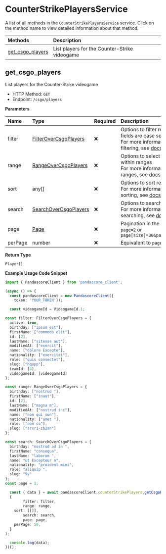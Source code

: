 # CounterStrikePlayersService

A list of all methods in the `CounterStrikePlayersService` service. Click on the method name to view detailed information about that method.

| Methods                               | Description                                   |
| :------------------------------------ | :-------------------------------------------- |
| [get_csgo_players](#get_csgo_players) | List players for the Counter-Strike videogame |

## get_csgo_players

List players for the Counter-Strike videogame

- HTTP Method: `GET`
- Endpoint: `/csgo/players`

**Parameters**

| Name    | Type                                                        | Required | Description                                                                                                                                         |
| :------ | :---------------------------------------------------------- | :------- | :-------------------------------------------------------------------------------------------------------------------------------------------------- |
| filter  | [FilterOverCsgoPlayers](../models/FilterOverCsgoPlayers.md) | ❌       | Options to filter results. String fields are case sensitive <br/>For more information on filtering, see [docs](/docs/filtering-and-sorting#filter). |
| range   | [RangeOverCsgoPlayers](../models/RangeOverCsgoPlayers.md)   | ❌       | Options to select results within ranges <br/>For more information on ranges, see [docs](/docs/filtering-and-sorting#range).                         |
| sort    | any[]                                                       | ❌       | Options to sort results <br/>For more information on sorting, see [docs](/docs/filtering-and-sorting#sort).                                         |
| search  | [SearchOverCsgoPlayers](../models/SearchOverCsgoPlayers.md) | ❌       | Options to search results <br/>For more information on searching, see [docs](/docs/filtering-and-sorting#search).                                   |
| page    | [Page](../models/Page.md)                                   | ❌       | Pagination in the form of `page=2` or `page[size]=30&page[number]=2`                                                                                |
| perPage | number                                                      | ❌       | Equivalent to `page[size]`                                                                                                                          |

**Return Type**

`Player[]`

**Example Usage Code Snippet**

```typescript
import { PandascoreClient } from 'pandascore_client';

(async () => {
  const pandascoreClient = new PandascoreClient({
	token: 'YOUR_TOKEN'});

  const videogameId = VideogameId.1;

const filter: FilterOverCsgoPlayers = {
  active: true,
  birthday: ["ipsum est"],
  firstName: ["commodo elit"],
  id: [2],
  lastName: ["sitesse aut"],
  modifiedAt: ["exercit"],
  name: ["dolore Excepte"],
  nationality: ["exercitat"],
  role: ["quis consectet"],
  slug: ["hqupp"],
  teamId: [4],
  videogameId: [videogameId]
};

const range: RangeOverCsgoPlayers = {
  birthday: ["nostrud "],
  firstName: ["inaut"],
  id: [2],
  lastName: ["magna m"],
  modifiedAt: ["nostrud inc"],
  name: ["non qui sun"],
  nationality: ["amet "],
  role: ["non co"],
  slug: ["srxr1-zb2sn"]
};

const search: SearchOverCsgoPlayers = {
  birthday: "nostrud ad in ",
  firstName: "consequa",
  lastName: "laborum ",
  name: "ut Excepteur n",
  nationality: "proident mini",
  role: "aliquip ",
  slug: "9y"
};
const page = 1;

  const { data } = await pandascoreClient.counterStrikePlayers.getCsgoPlayers(
  {
		filter: filter,
		range: range,
    sort: [[]],
		search: search,
		page: page,
    perPage: 50,
  }
);

  console.log(data);
})();
```
